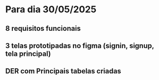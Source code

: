 # Para dia 30/05/2025
## 8 requisitos funcionais
## 3 telas prototipadas no figma (signin, signup, tela principal)
## DER com Principais tabelas criadas